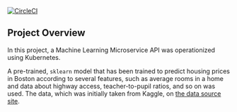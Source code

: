[![CircleCI](https://circleci.com/gh/MaryAyobami/UdacityProject4.svg?style=svg)](https://app.circleci.com/pipelines/github/MaryAyobami/UdacityProject4/3/workflows/6034780f-481f-4007-8159-62d3d905b869)

## Project Overview

In this project, a Machine Learning Microservice API was operationized using Kubernetes. 

A pre-trained, `sklearn` model that has been trained to predict housing prices in Boston according to several features, such as average rooms in a home and data about highway access, teacher-to-pupil ratios, and so on was used. The data, which was initially taken from Kaggle, on [the data source site](https://www.kaggle.com/c/boston-housing).



